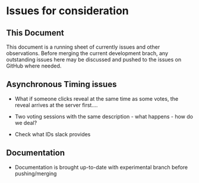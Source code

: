 # Issues for consideration

## This Document

This document is a running sheet of currently issues and other observations. Before merging the current development brach, any outstanding issues here may be discussed and pushed to the issues on GitHub where needed.


## Asynchronous Timing issues

- What if someone clicks reveal at the same time as some votes, the reveal arrives at the server first....

- Two voting sessions with the same description - what happens - how do we deal?

- Check what IDs slack provides


## Documentation

- Documentation is brought up-to-date with experimental branch before pushing/merging

